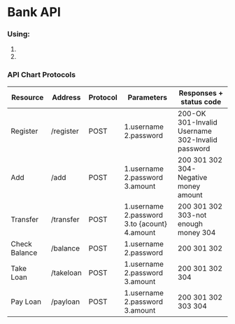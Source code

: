 # Bank API

### Using: 
1. 
2. 

### API Chart Protocols
| Resource      | Address   | Protocol | Parameters                                   | Responses + status code                          |
| ------------- | --------- | -------- | -------------------------------------------- | ------------------------------------------------ |
| Register      | /register | POST     | 1.username 2.password                        | 200-OK 301-Invalid Username 302-Invalid password |
| Add           | /add      | POST     | 1.username 2.password 3.amount               | 200 301 302 304-Negative money amount            |
| Transfer      | /transfer | POST     | 1.username 2.password 3.to {acount} 4.amount | 200 301 302 303-not enough money 304             |
| Check Balance | /balance  | POST     | 1.username 2.password                        | 200 301 302                                      |
| Take Loan     | /takeloan | POST     | 1.username 2.password 3.amount               | 200 301 302 304                                  |
| Pay Loan      | /payloan  | POST     | 1.username 2.password 3.amount               | 200 301 302 303 304                              |